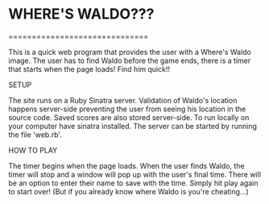 # WHERE'S WALDO???
==============================

This is a quick web program that provides the user with a Where's Waldo image. The user has to find Waldo before the game ends, there is a timer that starts when the page loads! Find him quick!!

SETUP

The site runs on a Ruby Sinatra server. Validation of Waldo's location happens server-side preventing the user from seeing his location in the source code. Saved scores are also stored server-side. To run locally on your computer have sinatra installed. The server can be started by running the file 'web.rb'.

HOW TO PLAY

The timer begins when the page loads. When the user finds Waldo, the timer will stop and a window will pop up with the user's final time. There will be an option to enter their name to save with the time. Simply hit play again to start over! (But if you already know where Waldo is you're cheating...)